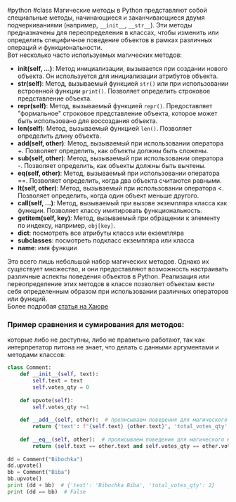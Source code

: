 #python #class
Магические методы в Python представляют собой специальные методы, начинающиеся и заканчивающиеся двумя подчеркиваниями (например, `__init__`, `__str__`). Эти методы предназначены для переопределения в классах, чтобы изменить или определить специфичное поведение объектов в рамках различных операций и функциональности.\
Вот несколько часто используемых магических методов:
* **__init__(self, ...)**: Метод инициализации, вызывается при создании нового объекта. Он используется для инициализации атрибутов объекта.
* **__str__(self)**: Метод, вызываемый функцией `str()` или при использовании встроенной функции `print()`. Позволяет определить строковое представление объекта.
* **__repr__(self)**: Метод, вызываемый функцией `repr()`. Предоставляет "формальное" строковое представление объекта, которое может быть использовано для воссоздания объекта.
* **__len__(self)**: Метод, вызываемый функцией `len()`. Позволяет определить длину объекта.
* **__add__(self, other)**: Метод, вызываемый при использовании оператора +. Позволяет определить, как объекты должны быть сложены.
* **__sub__(self, other)**: Метод, вызываемый при использовании оператора -. Позволяет определить, как объекты должны быть вычтены.
* **__eq__(self, other)**: Метод, вызываемый при использовании оператора ==. Позволяет определить, когда два объекта считаются равными.
* **__lt__(self, other)**: Метод, вызываемый при использовании оператора <. Позволяет определить, когда один объект меньше другого.
* **__call__(self, ...)**: Метод, вызываемый при вызове экземпляра класса как функции. Позволяет классу имитировать функциональность.
* **__getitem__(self, key)**: Метод, вызываемый при обращении к элементу по индексу, например, `obj[key]`.
* **__dict__**: посмотреть все атрибуты класса или екземпляра
*  **__subclasses__**: посмотреть подкласс екземпляра или класса
*  **__name__**: имя функции

Это всего лишь небольшой набор магических методов. Однако их существует множество, и они предоставляют возможность настраивать различные аспекты поведения объектов в Python. Реализация или переопределение этих методов в классе позволяет объектам вести себя определенным образом при использовании различных операторов или функций.\
Более подробая [статья на Хаюре](https://habr.com/ru/articles/186608/)

### Пример сравнения и сумирования для методов:  
которые либо не доступны, либо не правильно работают, так как интерпретатор питона не знает, что делать с данными аргументами и методами классов:
```python
class Comment:
    def __init__(self, text):
        self.text = text
        self.votes_qty = 0
    
    def upvote(self):
        self.votes_qty +=1
        
    def __add__(self, other):  # прописываем поведения для магического метода сумирования
        return {'text': f"{self.text} {other.text}", 'total_votes_qty': self.votes_qty + other.votes_qty}
    
    def __eq__(self, other):  # прописываем поведения для магического метода сравнения
        return (self.text == other.text and self.votes_qty == other.votes_qty)
                
dd = Comment("Bibochka")
dd.upvote()
bb = Comment("Biba")
bb.upvote()
print (dd + bb)  # {'text': 'Bibochka Biba', 'total_votes_qty': 2}
print (dd == bb)  # False
```
